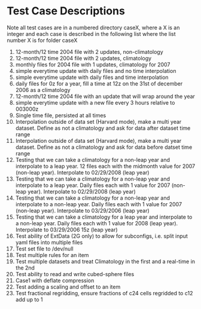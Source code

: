 # Test Case Descriptions

Note all test cases are in a numbered directory caseX, where a X is an integer and each case is described in the following list where the list number X is for folder caseX

1. 12-month/12 time 2004 file with 2 updates, non-climatology
2. 12-month/12 time 2004 file with 2 updates, climatology
3. monthly files for 2004 file with 1 updates, climatology for 2007
4. simple everytime update with daily files and no time interpolation
5. simple everytime update with daily files and time interpolation
6. daily files for 0z for a year, fill a time at 12z on the 31st of december 2006 as a climatology
7. 12-month/12 time 2004 file with an update that will wrap around the year
8. simple everytime update with a new file every 3 hours relative to 003000z
9. Single time file, persisted at all times
10. Interpolation outside of data set (Harvard mode), make a multi year dataset. Define as not a climatology and ask for data after dataset time range
11. Interpolation outside of data set (Harvard mode), make a multi year dataset. Define as not a climatology and ask for data before datset time range
13. Testing that we can take a climatology for a non-leap year and interpolate to a leap year. 12 files each with the midmonth value for 2007 (non-leap year). Interpolate to 02/29/2008 (leap year)
14. Testing that we can take a climatology for a non-leap year and interpolate to a leap year. Daily files each with 1 value for 2007 (non-leap year). Interpolate to 02/29/2008 (leap year)
15. Testing that we can take a climatology for a non-leap year and interpolate to a non-leap year. Daily files each with 1 value for 2007 (non-leap year). Interpolate to 03/29/2006 (leap year)
16. Testing that we can take a climatology for a leap year and interpolate to a non-leap year. Daily files each with 1 value for 2008 (leap year). Interpolate to 03/29/2006 15z (leap year)
17. Test ability of ExtData (2G only) to allow for subconfigs, i.e. split input yaml files into multiple files
19. Test set file to /dev/null
22. Test multiple rules for an item
23. Test multiple datasets and treat Climatology in the first and a real-time in the 2nd
24. Test ability to read and write cubed-sphere files
30. Case1 with deflate compression
39. Test adding a scaling and offset to an item
40. Test fractional regridding, ensure fractions of c24 cells regridded to c12 add up to 1
